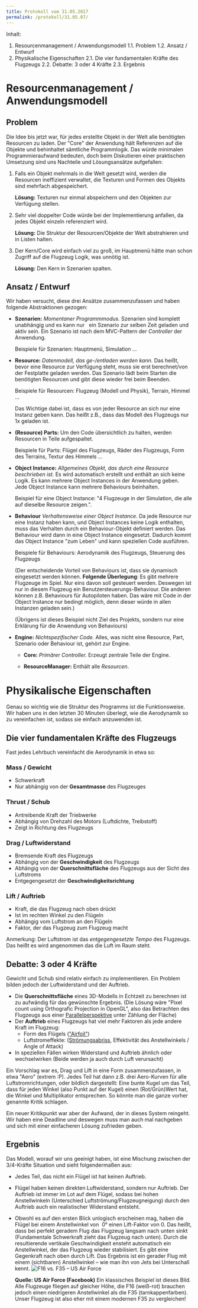 ```yaml
---
title: Protokoll vom 31.05.2017
permalink: /protokoll/31.05.07/
---
```


Inhalt:
  1. Resourcenmanagement / Anwendungsmodell
     1.1. Problem
	 1.2. Ansatz / Entwurf
  2. Physikalische Eigenschaften
     2.1. Die vier fundamentalen Kräfte des Flugzeugs
	 2.2. Debatte: 3 oder 4 Kräfte
	 2.3. Ergebnis

# Resourcenmanagement / Anwendungsmodell

## Problem

Die Idee bis jetzt war, für jedes erstellte Objekt in der Welt alle benötigten Resourcen zu laden.
Der "Core" der Anwendung hält Referenzen auf die Objekte und behinhaltet sämtliche Programmlogik.
Das würde minimalen Programmieraufwand bedeuten, doch beim Diskutieren einer praktischen Umsetzung
sind uns Nachteile und Lösungsansätze aufgefallen:

1. Falls ein Objekt mehrmals in die Welt gesetzt wird, werden die Resourcen ineffizient verwaltet,
   die Texturen und Formen des Objekts sind mehrfach abgespeichert.
   
   __Lösung:__ Texturen nur einmal abspeichern und den Objekten zur Verfügung stellen.
   
2. Sehr viel doppelter Code würde bei der Implementierung anfallen, da jedes Objekt einzeln
   referenziert wird.
   
   __Lösung:__ Die Struktur der Resourcen/Objekte der Welt abstrahieren und in Listen halten.
   
3. Der Kern/Core wird einfach viel zu groß, im Hauptmenü hätte man schon Zugriff auf die Flugzeug
   Logik, was unnötig ist.
   
   __Lösung:__ Den Kern in Szenarien spalten.

## Ansatz / Entwurf

Wir haben versucht, diese drei Ansätze zusammenzufassen und haben folgende Abstraktionen gezogen:

* __Szenarien:__ _Momentaner Programmmodus._ Szenarien sind komplett unabhängig und es kann nur
   ein Szenario zur selben Zeit geladen und aktiv sein. Ein Szenario ist nach dem MVC-Pattern
   der _Controller_ der Anwendung.
   
   Beispiele für Szenarien: Hauptmenü, Simulation …
   
* __Resource:__ _Datenmodell, das ge-/entladen werden kann._ Das heißt, bevor eine Resource zur
   Verfügung steht, muss sie erst berechnet/von der Festplatte geladen werden. Das Szenario lädt
   beim Starten die benötigten Resourcen und gibt diese wieder frei beim Beenden.
   
   Beispiele für Resourcen: Flugzeug (Modell und Physik), Terrain, Himmel …
   
   Das Wichtige dabei ist, dass es von jeder Resource an sich nur eine Instanz geben kann.
   Das heißt z.B., dass das Modell des Flugzeugs nur 1x geladen ist.
 
* __(Resource) Parts:__ Um den Code übersichtlich zu halten, werden Resourcen in Teile
   aufgespaltet.
   
   Beispiele für Parts: Flügel des Flugzeugs, Räder des Flugzeugs, Form des Terrains,
   Textur des Himmels …
 
* __Object Instance:__ _Allgemeines Objekt, das durch eine Resource beschrieben ist._
   Es wird automatisch erstellt und enthält an sich keine Logik. Es kann mehrere Object Instances
   in der Anwendung geben. Jede Object Instance kann mehrere Behaviours beinhalten.
   
   Beispiel für eine Object Instance: "4 Flugzeuge in der Simulation, die alle auf dieselbe 
   Resource zeigen.".

* __Behaviour__ _Verhaltensweise einer Object Instance._ Da jede Resource nur eine Instanz haben
   kann, und Object Instances keine Logik enthalten, muss das Verhalten durch ein Behaviour-Objekt
   definiert werden. Das Behaviour wird dann in eine Object Instance eingesetzt.
   Dadurch kommt das Object Instance "zum Leben" und kann speziellen Code ausführen.
   
   Beispiele für Behaviours: Aerodynamik des Flugzeugs, Steuerung des Flugzeugs
   
   (Der entscheidende Vorteil von Behaviours ist, dass sie dynamisch eingesetzt werden können. 
   __Folgende Überlegung__: Es gibt mehrere Flugzeuge im Spiel. Nur eins davon soll gesteuert werden.
   Deswegen ist nur in diesem Flugzeug ein Benutzersteuerungs-Behaviour. Die anderen können z.B.
   Behaviours für Autopiloten haben. Das wäre mit Code in der Object Instance nur bedingt möglich,
   denn dieser würde in allen Instanzen geladen sein.)
   
   (Übrigens ist dieses Beispiel nicht Ziel des Projekts, sondern nur eine Erklärung für die
   Anwendung von Behaviours)

* __Engine:__ _Nichtspezifischer Code._ Alles, was nicht eine Resource, Part, Szenario oder Behaviour
   ist, gehört zur Engine.

  * __Core:__ _Primärer Controller._ Erzeugt zentrale Teile der Engine.
  
  * __ResourceManager:__ Enthält alle _Resourcen_.

# Physikalische Eigenschaften

Genau so wichtig wie die Struktur des Programms ist die Funktionsweise.
Wir haben uns in den letzten 30 Minuten überlegt, wie die Aerodynamik so zu vereinfachen ist, sodass
sie einfach anzuwenden ist.

## Die vier fundamentalen Kräfte des Flugzeugs

Fast jedes Lehrbuch vereinfacht die Aerodynamik in etwa so:

### Mass / Gewicht

* Schwerkraft
* Nur abhängig von der __Gesamtmasse__ des Flugzeuges

### Thrust / Schub

* Antreibende Kraft der Triebwerke
* Abhängig von Drehzahl des Motors (Luftdichte, Treibstoff)
* Zeigt in Richtung des Flugzeugs

### Drag / Luftwiderstand

* Bremsende Kraft des Flugzeugs
* Abhängig von der __Geschwindigkeit__ des Flugzeugs
* Abhängig von der __Querschnittsfläche__ des Flugzeugs aus der Sicht des Luftstroms
* Entgegengesetzt der __Geschwindigkeitsrichtung__

### Lift / Auftrieb

* Kraft, die das Flugzeug nach oben drückt
* Ist im rechten Winkel zu den Flügeln
* Abhängig vom Luftstrom an den Flügeln
* Faktor, der das Flugzeug zum Flugzeug macht

Anmerkung: Der Luftstrom ist das _entgegengesetzte Tempo_ des Flugzeugs. Das heißt es wird angenommen
das die Luft im Raum steht.

## Debatte: 3 oder 4 Kräfte

Gewicht und Schub sind relativ einfach zu implementieren. Ein Problem bilden jedoch der Luftwiderstand
und der Auftrieb.

* Die __Querschnittsfläche__ eines 3D-Modells in Echtzeit zu berechnen ist zu aufwändig für das
  gewünschte Ergebnis. (Die Lösung wäre "Pixel count using Orthografic Projection in OpenGL", also
  das Betrachten des Flugzeugs aus einer [Parallelperspektive](https://de.wikipedia.org/wiki/Parallelprojektion)
  unter Zählung der Fläche)
* Der __Auftrieb__ eines Flugzeugs hat viel mehr Faktoren als jede andere Kraft im Flugzeug:
  * Form des Flügels (["Airfoil"](https://de.wikipedia.org/wiki/Profil_(Strömungslehre)))
  * Luftstromeffekte: ([Strömungsabriss](https://de.wikipedia.org/wiki/Strömungsabriss), 
    Effektivität des Anstellwinkels / Angle of Attack)
* In speziellen Fällen wirken Widerstand und Auftrieb ähnlich oder wechselwirken (Beide werden ja auch
  durch Luft verursacht)
  
Ein Vorschlag war es, Drag und Lift in eine Form zusammenzufassen, in etwa "Aero" (extrem :P).
Jedes Teil hat dann z.B. drei Aero-Kurven für alle Luftstromrichtungen, oder bildlich dargestellt:
Eine bunte Kugel um das Teil, dass für jeden Winkel (also Punkt auf der Kugel) einen 
(Rot/Grün)Wert hat, die Winkel und Multiplikator entsprechen.
So könnte man die ganze vorher genannte Kritik schlagen.

Ein neuer Kritikpunkt war aber der Aufwand, der in dieses System reingeht. Wir haben eine Deadline
und deswegen muss man auch mal nachgeben und sich mit einer einfacheren Lösung zufrieden geben.

## Ergebnis

Das Modell, worauf wir uns geeinigt haben, ist eine Mischung zwischen der 3/4-Kräfte Situation und sieht
folgendermaßen aus:

* Jedes Teil, das nicht ein Flügel ist hat keinen Auftrieb.
* Flügel haben keinen direkten Luftwiderstand, sondern nur Auftrieb. Der Auftrieb ist immer im Lot auf dem Flügel,
  sodass bei hohen Anstellwinkeln (Unterschied Luftströmung/Flugzeugneigung) durch den Auftrieb auch ein
  realistischer Widerstand entsteht.
* Obwohl es auf den ersten Blick unlogisch erscheinen mag, haben die Flügel bei einem Anstellwinkel von
  0° einen Lift-Faktor von 0. Das heißt, dass bei perfekt geradem Flug das Flugzeug langsam nach unten sinkt
  (Fundamentale Schwerkraft zieht das Flugzeug nach unten). Durch die resultierende vertikale Geschwindigkeit
  ensteht automatisch ein Anstellwinkel, der das Flugzeug wieder stabilisiert. Es gibt eine Gegenkraft nach oben
  durch Lift. Das Ergebnis ist ein gerader Flug mit einem (sichtbaren) Anstellwinkel – wie man ihn von Jets bei
  Unterschall kennt.
  ![F16 vs. F35 – US Air Force](/assets/img/aoa.jpg)
  
  __Quelle: US Air Force (Facebook)__ Ein klassisches Beispiel ist dieses Bild. Alle Flugzeuge fliegen auf
  gleicher Höhe, die F16 (weiß-rot) brauchen jedoch einen niedrigeren Anstellwinkel als die F35 (tarnkappenfarben).
  Unser Flugzeug ist also eher mit einem modernen F35 zu vergleichen!
